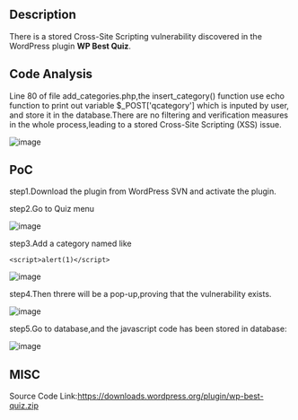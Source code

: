 ## Description

There is a stored Cross-Site Scripting vulnerability discovered in the WordPress plugin **WP Best Quiz**.

## Code Analysis

Line 80 of file add_categories.php,the insert_category() function use echo function to print out variable $_POST['qcategory'] which is inputed by user, and store it in the database.There are no filtering and verification measures in the whole process,leading to a stored Cross-Site Scripting (XSS) issue.

![image](https://user-images.githubusercontent.com/59782799/192555913-e1570355-a9a8-459c-b1a1-4a2b32a6097a.png)

## PoC

step1.Download the plugin from WordPress SVN and activate the plugin.

step2.Go to Quiz menu

![image](https://user-images.githubusercontent.com/59782799/192553789-a9f64861-e990-4919-9e09-c5dad33f3585.png)

step3.Add a category named like 

```
<script>alert(1)</script>
```

![image](https://user-images.githubusercontent.com/59782799/192554247-7dea9e38-6633-4ce0-83d5-4d8c0d31a33c.png)

step4.Then threre will be a pop-up,proving that the vulnerability exists.

![image](https://user-images.githubusercontent.com/59782799/192555063-68ca7281-f045-4a70-9852-d6aea45e24d1.png)

step5.Go to database,and the javascript code has been stored in database:

![image](https://user-images.githubusercontent.com/59782799/192557979-407b6cf1-f029-4525-bc37-79503a702809.png)

## MISC

Source Code Link:https://downloads.wordpress.org/plugin/wp-best-quiz.zip

